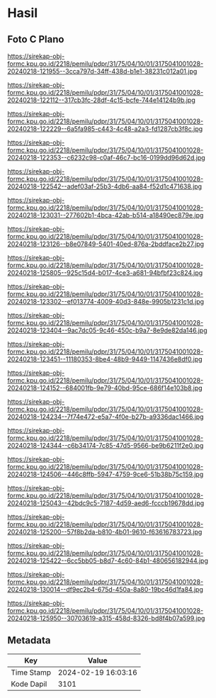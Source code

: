 # Hasil

## Foto C Plano

https://sirekap-obj-formc.kpu.go.id/2218/pemilu/pdpr/31/75/04/10/01/3175041001028-20240218-121955--3cca797d-34ff-438d-b1e1-38231c012a01.jpg

https://sirekap-obj-formc.kpu.go.id/2218/pemilu/pdpr/31/75/04/10/01/3175041001028-20240218-122112--317cb3fc-28df-4c15-bcfe-744e14124b9b.jpg

https://sirekap-obj-formc.kpu.go.id/2218/pemilu/pdpr/31/75/04/10/01/3175041001028-20240218-122229--6a5fa985-c443-4c48-a2a3-fd1287cb3f8c.jpg

https://sirekap-obj-formc.kpu.go.id/2218/pemilu/pdpr/31/75/04/10/01/3175041001028-20240218-122353--c6232c98-c0af-46c7-bc16-0199dd96d62d.jpg

https://sirekap-obj-formc.kpu.go.id/2218/pemilu/pdpr/31/75/04/10/01/3175041001028-20240218-122542--adef03af-25b3-4db6-aa84-f52d1c471638.jpg

https://sirekap-obj-formc.kpu.go.id/2218/pemilu/pdpr/31/75/04/10/01/3175041001028-20240218-123031--277602b1-4bca-42ab-b514-a18490ec879e.jpg

https://sirekap-obj-formc.kpu.go.id/2218/pemilu/pdpr/31/75/04/10/01/3175041001028-20240218-123126--b8e07849-5401-40ed-876a-2bddface2b27.jpg

https://sirekap-obj-formc.kpu.go.id/2218/pemilu/pdpr/31/75/04/10/01/3175041001028-20240218-125805--925c15d4-b017-4ce3-a681-94bfbf23c824.jpg

https://sirekap-obj-formc.kpu.go.id/2218/pemilu/pdpr/31/75/04/10/01/3175041001028-20240218-123302--ef013774-4009-40d3-848e-9905b1231c1d.jpg

https://sirekap-obj-formc.kpu.go.id/2218/pemilu/pdpr/31/75/04/10/01/3175041001028-20240218-123404--9ac7dc05-9c46-450c-b9a7-8e9de82da146.jpg

https://sirekap-obj-formc.kpu.go.id/2218/pemilu/pdpr/31/75/04/10/01/3175041001028-20240218-123451--11180353-8be4-48b9-9449-1147436e8df0.jpg

https://sirekap-obj-formc.kpu.go.id/2218/pemilu/pdpr/31/75/04/10/01/3175041001028-20240218-124152--684001fb-9e79-40bd-95ce-686f14e103b8.jpg

https://sirekap-obj-formc.kpu.go.id/2218/pemilu/pdpr/31/75/04/10/01/3175041001028-20240218-124234--7f74e472-e5a7-4f0e-b27b-a9336dac1466.jpg

https://sirekap-obj-formc.kpu.go.id/2218/pemilu/pdpr/31/75/04/10/01/3175041001028-20240218-124344--c6b34174-7c85-47d5-9566-be9b6211f2e0.jpg

https://sirekap-obj-formc.kpu.go.id/2218/pemilu/pdpr/31/75/04/10/01/3175041001028-20240218-124506--446c8ffb-5947-4759-9ce6-51b38b75c159.jpg

https://sirekap-obj-formc.kpu.go.id/2218/pemilu/pdpr/31/75/04/10/01/3175041001028-20240218-125043--42bdc9c5-7187-4d59-aed6-fcccb19678dd.jpg

https://sirekap-obj-formc.kpu.go.id/2218/pemilu/pdpr/31/75/04/10/01/3175041001028-20240218-125200--57f8b2da-b810-4b01-9610-f63616783723.jpg

https://sirekap-obj-formc.kpu.go.id/2218/pemilu/pdpr/31/75/04/10/01/3175041001028-20240218-125422--6cc5bb05-b8d7-4c60-84b1-480656182944.jpg

https://sirekap-obj-formc.kpu.go.id/2218/pemilu/pdpr/31/75/04/10/01/3175041001028-20240218-130014--df9ec2b4-675d-450a-8a80-19bc46d1fa84.jpg

https://sirekap-obj-formc.kpu.go.id/2218/pemilu/pdpr/31/75/04/10/01/3175041001028-20240218-125950--30703619-a315-458d-8326-bd8f4b07a599.jpg


## Metadata

| Key        | Value               |
| ---------- | ------------------- |
| Time Stamp | 2024-02-19 16:03:16 |
| Kode Dapil | 3101                |



